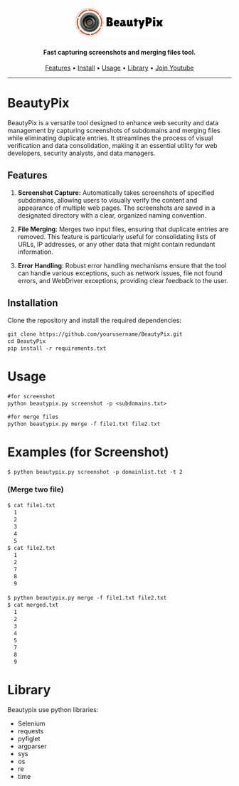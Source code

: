 <h1 align="center">
  <img src="static/Beautypix-logo.png" alt="Beautypix" width="200px">
  <br>
</h1>

<h4 align="center">Fast capturing screenshots and merging files tool.</h4>
<p align="center">
  <a href="#features">Features</a> •
  <a href="#installation">Install</a> •
  <a href="#Usage">Usage</a> •
  <a href="#Library ">Library</a> •
  <a href="https://www.youtube.com/channel/UCBiIg0P8onz7EZgXNhjpR4A">Join Youtube</a>
</p>

---




# BeautyPix
BeautyPix is a versatile tool designed to enhance web security and data management by capturing screenshots of subdomains and merging files while eliminating duplicate entries. It streamlines the process of visual verification and data consolidation, making it an essential utility for web developers, security analysts, and data managers.

## Features
1. **Screenshot Capture:** 
Automatically takes screenshots of specified subdomains, allowing users to visually verify the content and appearance of multiple web pages. The screenshots are saved in a designated directory with a clear, organized naming convention.

2. **File Merging**: 
Merges two input files, ensuring that duplicate entries are removed. This feature is particularly useful for consolidating lists of URLs, IP addresses, or any other data that might contain redundant information.

3. **Error Handling**: 
Robust error handling mechanisms ensure that the tool can handle various exceptions, such as network issues, file not found errors, and WebDriver exceptions, providing clear feedback to the user.

## Installation
Clone the repository and install the required dependencies:
```
git clone https://github.com/yourusername/BeautyPix.git
cd BeautyPix
pip install -r requirements.txt

```
# Usage

```
#for screenshot
python beautypix.py screenshot -p <subdomains.txt> 
```
```
#for merge files
python beautypix.py merge -f file1.txt file2.txt
```
# Examples (for Screenshot)
```
$ python beautypix.py screenshot -p domainlist.txt -t 2
```
### (Merge two file)
```
$ cat file1.txt
  1
  2
  3
  4
  5
$ cat file2.txt
  1
  2
  7
  8
  9

$ python beautypix.py merge -f file1.txt file2.txt
$ cat merged.txt
  1
  2
  3
  4
  5
  7
  8
  9
```
# Library 
Beautypix use python libraries:
- Selenium
- requests
- pyfiglet
- argparser
- sys
- os
- re
- time

